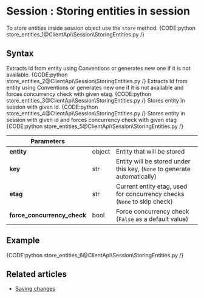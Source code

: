 ﻿# Session : Storing entities in session

To store entities inside session object use the `store` method.
{CODE:python store_entities_1@ClientApi\Session\StoringEntities.py /}

## Syntax

Extracts Id from entity using Conventions or generates new one if it is not available.
{CODE:python store_entities_2@ClientApi\Session\StoringEntities.py /}
Extracts Id from entity using Conventions or generates new one if it is not available and forces concurrency check with given etag.
{CODE:python store_entities_3@ClientApi\Session\StoringEntities.py /}
Stores entity in session with given id.
{CODE:python store_entities_4@ClientApi\Session\StoringEntities.py /}
Stores entity in session with given id and forces concurrency check with given etag
{CODE:python store_entities_5@ClientApi\Session\StoringEntities.py /}


| Parameters | | |
| ------------- | ------------- | ----- |
| **entity** | object | Entity that will be stored |
| **key** | str | Entity will be stored under this key, (`None` to generate automatically) |
| **etag** | str | Current entity etag, used for concurrency checks (`None` to skip check) |
| **force_concurrency_check** | bool | Force concurrency check (`False` as a default value) |

## Example

{CODE:python store_entities_6@ClientApi\Session\StoringEntities.py /}

## Related articles

- [Saving changes](./saving-changes)  
